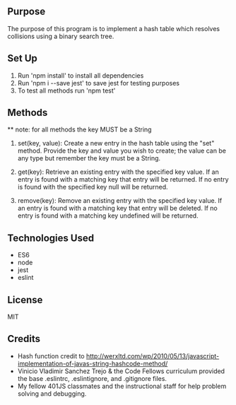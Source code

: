 ## Purpose
The purpose of this program is to implement a hash table which resolves collisions using a binary search tree.

## Set Up
1. Run 'npm install' to install all dependencies
2. Run 'npm i --save jest' to save jest for testing purposes
3. To test all methods run 'npm test'

## Methods
** note: for all methods the key MUST be a String

1. set(key, value): Create a new entry in the hash table using the "set" method. Provide the key and value you wish to create; the value can be any type but remember the key must be a String.

2. get(key): Retrieve an existing entry with the specified key value. If an entry is found with a matching key that entry will be returned. If no entry is found with the specified key null will be returned.

3. remove(key): Remove an existing entry with the specified key value. If an entry is found with a matching key that entry will be deleted. If no entry is found with a matching key undefined will be returned.

## Technologies Used
* ES6
* node
* jest
* eslint

## License
MIT

## Credits
* Hash function credit to http://werxltd.com/wp/2010/05/13/javascript-implementation-of-javas-string-hashcode-method/
* Vinicio Vladimir Sanchez Trejo & the Code Fellows curriculum provided the base .eslintrc, .eslintignore, and .gitignore files.
* My fellow 401JS classmates and the instructional staff for help problem solving and debugging.
